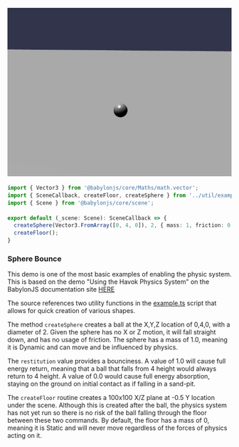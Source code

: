 ![Sphere Bounce](./img/sphere_bounce.jpg)

```typescript
import { Vector3 } from '@babylonjs/core/Maths/math.vector';
import { SceneCallback, createFloor, createSphere } from '../util/example';
import { Scene } from '@babylonjs/core/scene';

export default (_scene: Scene): SceneCallback => {
  createSphere(Vector3.FromArray([0, 4, 0]), 2, { mass: 1, friction: 0, restitution: 0.75 });
  createFloor();
}
```

### Sphere Bounce

This demo is one of the most basic examples of enabling the physic system.
This is based on the demo "Using the Havok Physics System" on the BabylonJS documentation site [HERE](https://doc.babylonjs.com/features/featuresDeepDive/physics/havokPlugin#full-in-browser-example-using-the-umd-version)

The source references two utility functions in the [example.ts](../src/util/example.ts) script that allows for quick creation of various shapes.

The method `createSphere` creates a ball at the X,Y,Z location of 0,4,0, with a diameter of 2. Given the sphere has no X or Z motion, it will fall straight down, and has no usage of friction. The sphere has a mass of 1.0, meaning it is Dynamic and can move and be influenced by physics.

The `restitution` value provides a bounciness. A value of 1.0 will cause full energy return, meaning that a ball that falls from 4 height would always return to 4 height. A value of 0.0 would cause full energy absorption, staying on the ground on initial contact as if falling in a sand-pit.

The `createFloor` routine creates a 100x100 X/Z plane at -0.5 Y location under the scene. Although this is created after the ball, the physics system has not yet run so there is no risk of the ball falling through the floor between these two commands. By default, the floor has a mass of 0, meaning it is Static and will never move regardless of the forces of physics acting on it.